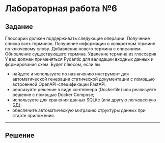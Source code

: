 # Лабораторная работа №6

## Задание

Глоссарий должен поддерживать следующие операции:
Получение списка всех терминов.
Получение информации о конкретном термине по ключевому слову.
Добавление нового термина с описанием.
Обновление существующего термина.
Удаление термина из глоссария.
У вас должен применяться Pydantic для валидации входных данных и формирования схем.
Будет плюсом, если вы:
- найдете и используете по назначению инструмент для автоматической генерации статической документации
 с помощью встроенной OpenAPI-спецификации FastAPI;
- реализуйте решение в виде контейнера (Dockerfile) или реализуйте решение с помощью Docker Compose;
- используете для хранения данных  SQLite (или другую легковесную БД);
- обеспечите автоматическую миграцию структуры данных при старте приложения.

---

## Решение
